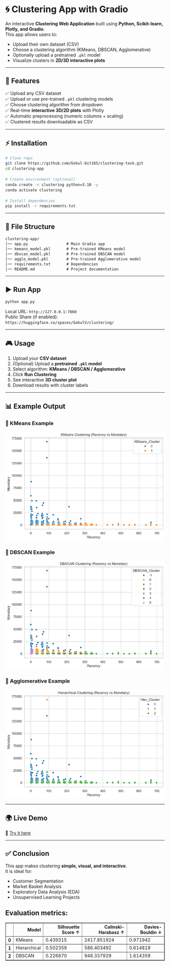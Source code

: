 # 🌀 Clustering App with Gradio  

An interactive **Clustering Web Application** built using **Python, Scikit-learn, Plotly, and Gradio**.  
This app allows users to:  
- Upload their own dataset (CSV)  
- Choose a clustering algorithm (KMeans, DBSCAN, Agglomerative)  
- Optionally upload a pretrained `.pkl` model  
- Visualize clusters in **2D/3D interactive plots**  

---

## 🚀 Features  
✅ Upload any CSV dataset  
✅ Upload or use pre-trained `.pkl` clustering models  
✅ Choose clustering algorithm from dropdown  
✅ Real-time **interactive 3D/2D plots** with Plotly  
✅ Automatic preprocessing (numeric columns + scaling)  
✅ Clustered results downloadable as CSV  

---

## ⚡ Installation  

```bash
# Clone repo
git clone https://github.com/Gokul-bit165/clustering-task.git
cd clustering-app

# Create environment (optional)
conda create -n clustering python=3.10 -y
conda activate clustering

# Install dependencies
pip install -r requirements.txt
```

---

## 📂 File Structure  

```
clustering-app/
│── app.py                 # Main Gradio app  
│── kmeans_model.pkl       # Pre-trained KMeans model  
│── dbscan_model.pkl       # Pre-trained DBSCAN model  
│── agglo_model.pkl        # Pre-trained Agglomerative model  
│── requirements.txt       # Dependencies  
│── README.md              # Project documentation  
```

---

## ▶️ Run App  

```bash
python app.py
```

Local URL: `http://127.0.0.1:7860`  
Public Share (if enabled): `https://huggingface.co/spaces/GokulV/clustering/`  

---

## 🎮 Usage  

1. Upload your **CSV dataset**  
2. (Optional) Upload a **pretrained `.pkl` model**  
3. Select algorithm: **KMeans / DBSCAN / Agglomerative**  
4. Click **Run Clustering**  
5. See interactive **3D cluster plot**  
6. Download results with cluster labels  

---

## 📊 Example Output  

### 🔹 KMeans Example  
![KMeans Example](rfm_outputs/kmeans.png)  

### 🔹 DBSCAN Example  
![DBSCAN Example](rfm_outputs/dbscan.png)  

### 🔹 Agglomerative Example  
![Agglomerative Example](rfm_outputs/heirarichal.png)  

---

## 🌍 Live Demo  
🔗 [Try it here](https://huggingface.co/spaces/GokulV/clustering/)  

---

## ✅ Conclusion  
This app makes clustering **simple, visual, and interactive**.  
It is ideal for:  
- Customer Segmentation  
- Market Basket Analysis  
- Exploratory Data Analysis (EDA)  
- Unsupervised Learning Projects  

## Evaluation metrics:
<div>
<table border="1" class="dataframe">
  <thead>
    <tr style="text-align: right;">
      <th></th>
      <th>Model</th>
      <th>Silhouette Score ↑</th>
      <th>Calinski-Harabasz ↑</th>
      <th>Davies-Bouldin ↓</th>
    </tr>
  </thead>
  <tbody>
    <tr>
      <th>0</th>
      <td>KMeans</td>
      <td>0.439315</td>
      <td>2417.851924</td>
      <td>0.971942</td>
    </tr>
    <tr>
      <th>1</th>
      <td>Hierarchical</td>
      <td>0.502359</td>
      <td>586.403492</td>
      <td>0.614819</td>
    </tr>
    <tr>
      <th>2</th>
      <td>DBSCAN</td>
      <td>0.226870</td>
      <td>948.337929</td>
      <td>1.614359</td>
    </tr>
  </tbody>
</table>
</div>